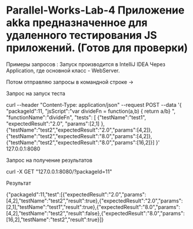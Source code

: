 # Parallel-Works-Lab-4 Приложение akka предназначенное для удаленного тестирования JS приложений. (Готов для проверки)

Примеры запросов :
Запуск производится в IntelliJ IDEA Через Application, где основной класс - WebServer.

Потом отправляю запросы в командной строке ->

Запрос на запуск теста

curl --header "Content-Type: application/json" --request POST --data '{ "packageId":11, "jsScript":"var divideFn = function(a,b) { return a/b} ", "functionName":"divideFn", "tests": [ {"testName":"test1", "expectedResult":"2.0", "params":[2,1] },{"testName":"test2","expectedResult":"2.0","params":[4,2]}, {"testName":"test2","expectedResult":"8.0","params":[4,2]},{"testName":"test2","expectedResult":"8.0","params":[16,2]}] }' 127.0.0.1:8080


Запрос на получение результатов

curl -X GET "127.0.0.1:8080/?packageId=11"


Результат

{"packageId":11,"test":[{"expectedResult":"2.0","params":[4,2],"testName":"test2","result":true},{"expectedResult":"2.0","params":[2,1],"testName":"test1","result":true},{"expectedResult":"8.0","params":[4,2],"testName":"test2","result":false},{"expectedResult":"8.0","params":[16,2],"testName":"test2","result":true}]}
